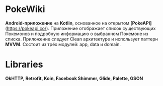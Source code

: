 # PokeWiki
**Android-приложение** на **Kotlin**, основанное на открытом **[PokeAPI]**(https://pokeapi.co/). Приложение отображает список существующих Покемонов и подробную информацию о выбранном Покемоне из списка.
Приложение следует Clean архитектуре и использует паттерн **MVVM**. Состоит из трёх модулей: app, data и domain.

# Libraries
**OkHTTP, Retrofit, Koin, Facebook Shimmer, Glide, Palette, GSON**

